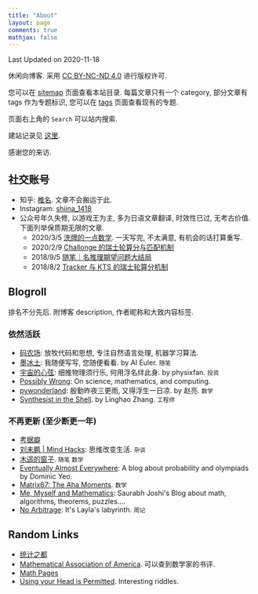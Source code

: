 ```yaml
---
title: "About"
layout: page
comments: true
mathjax: false
---
```


Last Updated on 2020-11-18

休闲向博客. 采用 [CC BY-NC-ND 4.0](https://creativecommons.org/licenses/by-nc-nd/4.0/deed.zh) 进行版权许可. 

您可以在 [sitemap](https://shiina18.github.io/sitemap/) 页面查看本站目录. 每篇文章只有一个 category, 部分文章有 tags 作为专题标识, 您可以在 [tags](https://shiina18.github.io/tags/) 页面查看现有的专题.

页面右上角的 `Search` 可以站内搜索. 

建站记录见 [这里](https://shiina18.github.io/miscellanea/2020/07/23/site-building/).

感谢您的来访.

## 社交账号

- 知乎: [椎名](https://www.zhihu.com/people/ji-hua-yuan-39). 文章不会搬运于此.
- Instagram: [shiina_1418](https://www.instagram.com/shiina_1418/)
- 公众号年久失修, 以游戏王为主, 多为日语文章翻译, 时效性已过, 无考古价值.  下面列举保质期无限的文章.
    - 2020/3/5 [洗牌的一点数学](https://mp.weixin.qq.com/s/wQLWX7x9NFpVCK3Dk9u7Xw). 一天写完, 不太满意, 有机会的话打算重写.
    - 2020/2/9 [Challonge 的瑞士轮算分与匹配机制](https://mp.weixin.qq.com/s/3b75Z2c3GC4bJWfmtWcS0g)
    - 2018/9/5 [随笔｜名推理期望问题大结局](https://mp.weixin.qq.com/s/wsTlzJGfTzERfFmkOhtemA)
    - 2018/8/2 [Tracker 与 KTS 的瑞士轮算分机制](https://mp.weixin.qq.com/s/cSdJ78-maUl1m0w1lJUbmQ)

## Blogroll

排名不分先后. 附博客 description, 作者昵称和大致内容标签.

### 依然活跃

- [码农场](https://www.hankcs.com/): 放牧代码和思想, 专注自然语言处理, 机器学习算法.
- [墨冰土](https://www.mobingtu.com/): 我随便写写, 您随便看看. by AI Euler. `随笔`
- [宇宙的心弦](https://www.physixfan.com/): 细推物理须行乐, 何用浮名绊此身. by physixfan. `投资`
- [Possibly Wrong](https://possiblywrong.wordpress.com/): On science, mathematics, and computing.
- [pywonderland](http://pywonderland.com/): 殷勤昨夜三更雨, 又得浮生一日凉. by 赵亮. `数学`
- [Synthesist in the Shell](https://linghao.io/). by Linghao Zhang. `工程师`

### 不再更新 (至少断更一年)

- [考据癖](http://localhost-8080.com/)
- [刘未鹏 \| Mind Hacks](http://mindhacks.cn/): 思维改变生活. `杂谈`
- [木遥的窗子](http://blog.farmostwood.net/). `随笔` `数学`
- [Eventually Almost Everywhere](https://eventuallyalmosteverywhere.wordpress.com/): A blog about probability and olympiads by Dominic Yeo. 
- [Matrix67: The Aha Moments](http://www.matrix67.com/blog). `数学`
- [Me, Myself and Mathematics](https://sbjoshi.wordpress.com/): Saurabh Joshi's Blog about math, algorithms, theorems, puzzles….
- [No Arbitrage](http://www.sweet-layla.com/): It's Layla's labyrinth. `周记`

## Random Links

- [统计之都](https://cosx.org/)
- [Mathematical Association of America](https://www.maa.org/). 可以查到数学家的书评.
- [Math Pages](https://mathpages.com/)
- [Using your Head is Permitted](https://www.brand.site.co.il/riddles/usingyourhead.html). Interesting riddles.